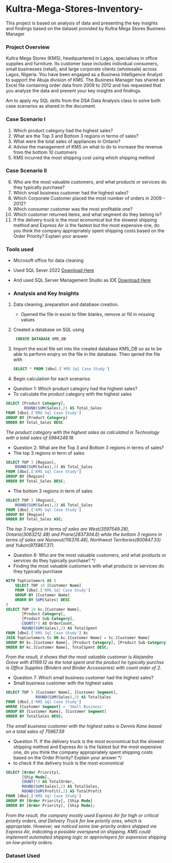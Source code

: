 # Kultra-Mega-Stores-Inventory-
This project is based on analysis of data and presenting the key insights and  findings based on the dataset provided by Kultra Mega Stores Business Manager

### Project Overview
Kultra Mega Stores (KMS), headquartered in Lagos, specialises in office supplies and furniture. Its customer base includes individual consumers, small businesses (retail), and 
large corporate clients (wholesale) across Lagos, Nigeria. You have been engaged as a Business Intelligence Analyst to support the Abuja division of KMS. The Business Manager has shared an Excel file containing order data from 2009 to 2012 and has requested that you analyze the data and present your key insights and findings.

Am to apply my SQL skills from the DSA Data Analysis class to solve both case scenarios as shared in the document.

### Case Scenario I 
1. Which product category had the highest sales? 
2. What are the Top 3 and Bottom 3 regions in terms of sales? 
3. What were the total sales of appliances in Ontario? 
4. Advise the management of KMS on what to do to increase the revenue from the bottom 10 customers 
5. KMS incurred the most shipping cost using which shipping method

### Case Scenario II 
6. Who are the most valuable customers, and what products or services do they typically purchase? 
7. Which small business customer had the highest sales? 
8. Which Corporate Customer placed the most number of orders in 2009 – 2012? 
9. Which consumer customer was the most profitable one? 
10. Which customer returned items, and what segment do they belong to? 
11. If the delivery truck is the most economical but the slowest shipping method and Express Air is the fastest but the most expensive one, do you think the company appropriately spent shipping costs based on the Order Priority? Explain your answer


### Tools used
- Microsoft office for data cleaning
- Used SQL Sever 2022 [Download Here](https://www.microsoft.com/en-us/sql-server/sql-server-2022)
- And used SQL Server Management Studio as IDE [Download Here](https://learn.microsoft.com/en-us/ssms/install/install)

- ### Analysis and Key Insights
1. Data cleaning, preparation and database creation.
   - Opened the file in excel to filter blanks, remove or fill in missing values
2. Created a database on SQL using
   
    ``` SQL
     CREATE DATABASE KMS_DB
     ```

3. Import the excel file set into the created database KMS_DB so as to be able to perform enqiry on the file in the database. Then qeried the file with

   ``` SQL
   SELECT * FROM [dbo].['KMS Sql Case Study']
   ```

4. Begin calculation for each scenarios
  - Question 1: Which product category had the highest sales? 
  - To calculate the product category with the highest sales

``` SQL
SELECT [Product Category],
        ROUND(SUM(Sales),2) AS Total_Sales
FROM [dbo].['KMS Sql Case Study']
GROUP BY [Product Category]
ORDER BY Total_Sales DESC
```

*The product category with the highest sales as calculated is Technology with a total sales of 5984248.18.*


- Question 2: What are the Top 3 and Bottom 3 regions in terms of sales?
- The top 3 regions in term of sales
  
``` SQL
SELECT TOP 3 [Region],
    ROUND(SUM(Sales),2) AS Total_Sales
FROM [dbo].['KMS Sql Case Study']
GROUP BY [Region]
ORDER BY Total_Sales DESC;
```

- The bottom 3 regions in term of sales

``` SQL
SELECT TOP 3 [Region],
    ROUND(SUM(Sales),2) AS Total_Sales
FROM [dbo].['KMS Sql Case Study']
GROUP BY [Region]
ORDER BY Total_Sales ASC;
```

*The top 3 regions in terms of sales are West(3597549.28), Ontario(3063212.48) and Prarie(2837304.6) while the bottom 3 regions in terms of sales are Nunavut(116376.48), Northwest Territories(800847.33) and Yukon(975867.37).*


- Question 6: Who are the most valuable customers, and what products or services do they typically purchase? */
- Finding the most valuable customers with what products or services do they typically purchase

``` SQL
WITH TopCustomers AS (
    SELECT TOP 10 [Customer Name]
    FROM [dbo].['KMS Sql Case Study']
    GROUP BY [Customer Name]
    ORDER BY SUM(Sales) DESC
)
SELECT TOP 10 kc.[Customer Name],
       [Product Category],
       [Product Sub-Category],
       COUNT(*) AS OrderCount,
       ROUND(SUM(Sales),2) AS TotalSpent
FROM [dbo].['KMS Sql Case Study'] kc
JOIN TopCustomers tc ON kc.[Customer Name] = tc.[Customer Name]
GROUP BY kc.[Customer Name], [Product Category], [Product Sub-Category]
ORDER BY kc.[Customer Name], TotalSpent DESC;
```

*From the result, it shows that the most valuable customer is Alejandro Grove with 41199.12 as the total spent and the product he typically purchse  is Office Supplies (Binders and Binder Accessories) with count order of 2.*


- Question 7: Which small business customer had the highest sales?
- Small business customer with the highest sales

``` SQL
SELECT TOP 5 [Customer Name], [Customer Segment],
             ROUND(SUM(Sales),2) AS TotalSales
FROM [dbo].['KMS Sql Case Study']
WHERE [Customer Segment] = 'Small Business'
GROUP BY [Customer Name], [Customer Segment]
ORDER BY TotalSales DESC;
```

*The small business customer with the highest sales is Dennis Kane based on a total sales of 75967.59*

- Question 11. If the delivery truck is the most economical but the slowest shipping method and Express Air is the fastest but the most expensive one, do you think the company 
appropriately spent shipping costs based on the Order Priority? Explain your answer */
- to check if the delivery truck is the most economical

``` SQL
SELECT [Order Priority], 
       [Ship Mode], 
       COUNT(*) AS TotalOrder,
       ROUND(SUM(Sales),2) AS TotalSales,
       ROUND(SUM(Profit),2) AS TotalProfit
FROM [dbo].['KMS Sql Case Study']
GROUP BY [Order Priority], [Ship Mode]
ORDER BY [Order Priority], [Ship Mode];
```

*From the result, the company mostly used Express Air for high or critical priority orders, and Delivery Truck for low priority ones, which is appropriate. However, we noticed some low-priority orders shipped via Express Air, indicating a possible overspend on shipping. KMS could implement automated shipping logic or approvlayers for expensive shipping on low-priority orders.*

### Dataset Used
